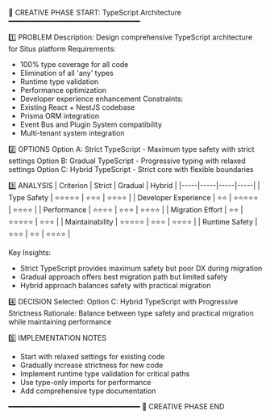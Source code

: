 📌 CREATIVE PHASE START: TypeScript Architecture
━━━━━━━━━━━━━━━━━━━━━━━━━━━━━━━

1️⃣ PROBLEM
Description: Design comprehensive TypeScript architecture for Situs platform
Requirements:

- 100% type coverage for all code
- Elimination of all 'any' types
- Runtime type validation
- Performance optimization
- Developer experience enhancement
  Constraints:
- Existing React + NestJS codebase
- Prisma ORM integration
- Event Bus and Plugin System compatibility
- Multi-tenant system integration

2️⃣ OPTIONS
Option A: Strict TypeScript - Maximum type safety with strict settings
Option B: Gradual TypeScript - Progressive typing with relaxed settings
Option C: Hybrid TypeScript - Strict core with flexible boundaries

3️⃣ ANALYSIS
| Criterion | Strict | Gradual | Hybrid |
|-----|-----|-----|-----|
| Type Safety | ⭐⭐⭐⭐⭐ | ⭐⭐⭐ | ⭐⭐⭐⭐ |
| Developer Experience | ⭐⭐ | ⭐⭐⭐⭐⭐ | ⭐⭐⭐⭐ |
| Performance | ⭐⭐⭐⭐ | ⭐⭐⭐ | ⭐⭐⭐⭐ |
| Migration Effort | ⭐⭐ | ⭐⭐⭐⭐⭐ | ⭐⭐⭐ |
| Maintainability | ⭐⭐⭐⭐⭐ | ⭐⭐⭐ | ⭐⭐⭐⭐ |
| Runtime Safety | ⭐⭐⭐ | ⭐⭐ | ⭐⭐⭐⭐ |

Key Insights:

- Strict TypeScript provides maximum safety but poor DX during migration
- Gradual approach offers best migration path but limited safety
- Hybrid approach balances safety with practical migration

4️⃣ DECISION
Selected: Option C: Hybrid TypeScript with Progressive Strictness
Rationale: Balance between type safety and practical migration while maintaining performance

5️⃣ IMPLEMENTATION NOTES

- Start with relaxed settings for existing code
- Gradually increase strictness for new code
- Implement runtime type validation for critical paths
- Use type-only imports for performance
- Add comprehensive type documentation

━━━━━━━━━━━━━━━━━━━━━━━━━━━━━━━
📌 CREATIVE PHASE END
